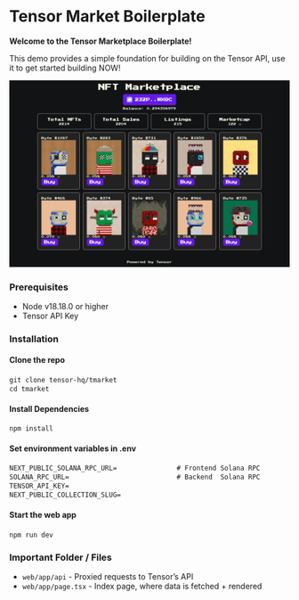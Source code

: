 # Tensor Market Boilerplate

**Welcome to the Tensor Marketplace Boilerplate!**

This demo provides a simple foundation for building on the Tensor API, use it to get started building NOW!

![Sample Screenshot](https://github.com/echohtp/tmarket/blob/main/image.jpg?raw=true)

### Prerequisites

- Node v18.18.0 or higher
- Tensor API Key

### Installation

#### Clone the repo

```shell
git clone tensor-hq/tmarket
cd tmarket
```

#### Install Dependencies

```shell
npm install
```

#### Set environment variables in .env
```
NEXT_PUBLIC_SOLANA_RPC_URL=               # Frontend Solana RPC
SOLANA_RPC_URL=                           # Backend  Solana RPC
TENSOR_API_KEY=                           
NEXT_PUBLIC_COLLECTION_SLUG=              
```

#### Start the web app

```
npm run dev
```

### Important Folder / Files
 - `web/app/api` - Proxied requests to Tensor’s API
 - `web/app/page.tsx` - Index page, where data is fetched + rendered

